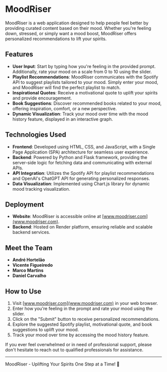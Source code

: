 # MoodRiser

MoodRiser is a web application designed to help people feel better by providing curated content based on their mood. Whether you're feeling down, stressed, or simply want a mood boost, MoodRiser offers personalized recommendations to lift your spirits.

## Features

- **User Input**: Start by typing how you're feeling in the provided prompt. Additionally, rate your mood on a scale from 0 to 10 using the slider.
- **Playlist Recommendations**: MoodRiser communicates with the Spotify API to suggest playlists tailored to your mood. Simply enter your mood, and MoodRiser will find the perfect playlist to match.
- **Inspirational Quotes**: Receive a motivational quote to uplift your spirits and provide encouragement.
- **Book Suggestions**: Discover recommended books related to your mood, offering inspiration, comfort, or a new perspective.
- **Dynamic Visualization**: Track your mood over time with the mood history feature, displayed in an interactive graph.

## Technologies Used

- **Frontend**: Developed using HTML, CSS, and JavaScript, with a Single Page Application (SPA) architecture for seamless user experience.
- **Backend**: Powered by Python and Flask framework, providing the server-side logic for fetching data and communicating with external APIs.
- **API Integration**: Utilizes the Spotify API for playlist recommendations and OpenAI's ChatGPT API for generating personalized responses.
- **Data Visualization**: Implemented using Chart.js library for dynamic mood tracking visualization.

## Deployment

- **Website**: MoodRiser is accessible online at [www.moodriser.com](www.moodriser.com).
- **Backend**: Hosted on Render platform, ensuring reliable and scalable backend services.

## Meet the Team

- **André Hortelão**
- **Vicente Figueiredo**
- **Marco Martins**
- **Daniel Carvalho**

## How to Use

1. Visit [www.moodriser.com](www.moodriser.com) in your web browser.
2. Enter how you're feeling in the prompt and rate your mood using the slider.
3. Click on the "Submit" button to receive personalized recommendations.
4. Explore the suggested Spotify playlist, motivational quote, and book suggestions to uplift your mood.
5. Track your mood over time by accessing the mood history feature.

If you ever feel overwhelmed or in need of professional support, please don't hesitate to reach out to qualified professionals for assistance.

---

MoodRiser - Uplifting Your Spirits One Step at a Time! 🌟
